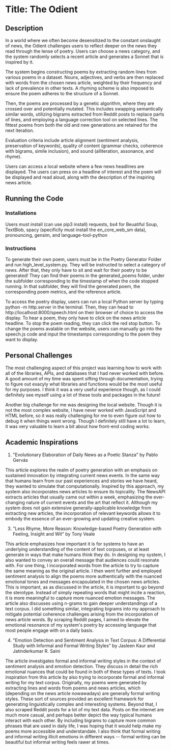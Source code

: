 # Title: The Odient

## Description 
In a world where we often become desensitized to the constant onslaught of news, the Odient challenges
users to reflect deeper on the news they read through the lense of poetry. Users can choose a news category, and the system randomly selects a recent article and generates a Sonnet that is inspired by it. 

The system begins constructing poems by extracting random lines from various poems in a dataset. Nouns, adjectives, and verbs are then replaced with words from the chosen news article, weighted by their frequency and lack of prevalence in other texts. A rhyming scheme is also imposed to ensure the poem adheres to the structure of a Sonnet.

Then, the poems are processed by a genetic algorithm, where they are crossed over and potentially mutated. This includes swapping semantically similar words, utilizing bigrams extracted from Reddit posts to replace parts of lines, and employing a language correction tool on selected lines. The fittest poems from both the old and new generations are retained for the next iteration.

Evaluation criteria include article alignment (sentiment analysis, preservation of keywords), quality of content (grammar checks, coherence with bigrams, simile inclusion), and sound (alliteration, assonance, and rhyme).

Users can access a local website where a few news headlines are displayed. The users can press on a headline of
interest and the poem will be displayed and read aloud, along with the description of the inspiring news article.

## Running the Code
### Installations
Users must install (can use pip3 install) requests, bs4 for Beuatiful Soup, TextBlob, spacy (specificlly must install the en_core_web_sm data), pronouncing, gensim, and language-tool-python

### Instructions
To generate their own poem, users must be in the Poetry Generator Folder and run high_level_system.py. They will
be instructed to select a category of news. After that, they only have to sit and wait for their poetry to be 
generated! They can find their poems in the generated_poems folder, under the subfolder corresponding to the timestamp
of when the code stopped running. In that subfolder, they will find the generated poem, the corresponding poem
metrics, and the reference article.

To access the poetry display, users can run a local Python server by typing python -m http.server in the terminal.
Then, they can head to http://localhost:8000/speech.html on their browser of choice to access the display. To hear
a poem, they only have to click on the news article headline. To stop the poem reading, they can click the red stop
button. To change the poems avalable on the website, users can manually go into the speech.js code and input the 
timestamps corresponding to the poem they want to display.

## Personal Challenges
The most challenging aspect of this project was learning how to work with all of the libraries, APIs, and databases that I had never worked with before. A good amount of my time was spent sifting through documentation, trying to figure out exacyly what libraries and functions would be the most useful for my purposes. I think it was a very useful experience though, as I could definitely see myself using a lot of these tools and packages in the future!

Another big challenge for me was designing the local website. Though it is not the most complex website, I have never worked with JavaScript and HTML before, so it was really challenging for me to even figure out how to debug it when things went wrong. Though I definitely still have a lot to learn, it was very valuable to learn a bit about how front-end coding works.

## Academic Inspirations
1. "Evolutionary Elaboration of Daily News as a Poetic Stanza" by Pablo Gervás

This article explores the realm of poetry generation with an emphasis on sustained innovation by integrating current news events. In the same way that humans learn from our past experiences and stories we have heard, they wanted to simulate that computationally. Inspired by this approach, my system also incorporates news articles to ensure its topicality. The NewsAPI extracts articles that usually came out within a week, emphasizing the ever-changing nature of current events and the art that reflect it. Although my system does not gain extensive generally-applicable knowledge from extracting new articles, the incorporation of relevant keywords allows it to embody the essence of an ever-growing and updating creative system. 

3. "Less Rhyme, More Reason: Knowledge-based Poetry Generation with Feeling, Insight and Wit" by Tony Veale

This article emphasizes how important it is for systems to have an underlying understanding of the content of text corpuses, or at least generate in ways that make humans think they do. In designing my system, I also wanted to convey an overall message that audiences could resonate with. For one thing, I incorporated words from the article to try to capture the same meaning as the original article. I then went further and employed sentiment analysis to align the poems more authentically with the nuanced emotional tones and messages encapsulated in the chosen news articles. This is important, as as discussed in the article, it is important to go beyond the sterotype. Instead of simply repeating words that might incite a reaction, it is more meaningful to capture more nuanced emotion messages. The article also discusses using n-grams to gain deeper understandings of a text corpus. I did something similar, integrating bigrams into my approach to mitigate potential coherence challenges arising from the incorporation of news article words. By scraping Reddit pages, I aimed to elevate the emotional resonance of my system's poetry by accessing language that most people engage with on a daily basis.

4. "Emotion Detection and Sentiment Analysis in Text Corpus: A Differential Study with Informal and Formal Writing Styles" by Jasleen Kaur and Jatinderkumar R. Saini 

The article investigates formal and informal writing styles in the context of sentiment analysis and emotion detection. They discuss in detail the rich emotional nuances that could be found in both of these types of texts. I took inspiration from this article by also trying to incorporate formal and informal writing for my text corpus. Originally, my poems were generated by extracting lines and words from poems and news articles, which
(depending on the news article nowawadays) are generally formal writing styles. These sort of sources provided an excellent framework for generating linguistically complex and interesting systems. Beyond that, I also scraped Reddit posts for a lot of my text data. Posts on the internet are much more casual, and perhaps better depict the way typical humans interact with each other. By including bigrams to capture more common phrases that are used in daily life, I was hoping that it would help make my poems more accessible and understandale. I also think that formal writing and informal writing illicit emotions in different ways -- formal writing can be beautiful but informal writing feels rawer at times.



